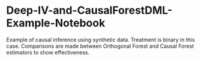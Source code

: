 # Deep-IV-and-CausalForestDML-Example-Notebook

Example of causal inference using synthetic data. Treatment is binary in this case. Comparisons are made between Orthogonal Forest and Causal Forest estimators to show effectiveness. 
